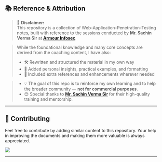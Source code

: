 ## 📚 Reference & Attribution 

> 🧾 **Disclaimer:**  
> This repository is a collection of Web-Application-Penetration-Testing notes, built with reference to the sessions conducted by **Mr. Sachin Verma Sir** at **[Armour Infosec](https://www.armourinfosec.com/)**.  

> While the foundational knowledge and many core concepts are derived from the coaching content, I have also:
> - 🛠️ Rewritten and structured the material in my own way  
> - 🧠 Added personal insights, practical examples, and formatting  
> - 📝 Included extra references and enhancements wherever needed

> - 💡 The goal of this repo is to reinforce my own learning and to help the broader community — **not for commercial purposes**.
> - 😊 Special thanks to **[Mr. Sachin Verma Sir](https://www.linkedin.com/in/vsachin168?utm_source=share&utm_campaign=share_via&utm_content=profile&utm_medium=android_app)**  for their high-quality training and mentorship.


---

## 🤝 Contributing

Feel free to contribute by adding similar content to this repository.
Your help in improving the documents and making them more valuable is always appreciated.

<a href="https://github.com/nikhilpatidar01/Web-Application-Penetration-Testing/graphs/contributors">
  <img src="https://contrib.rocks/image?repo=nikhilpatidar01/Web-Application-Penetration-Testing" />
</a>

---
